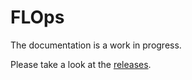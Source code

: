 # FLOps 

The documentation is a work in progress.

Please take a look at the [releases](https://github.com/oakestra/addon-FLOps/releases).
